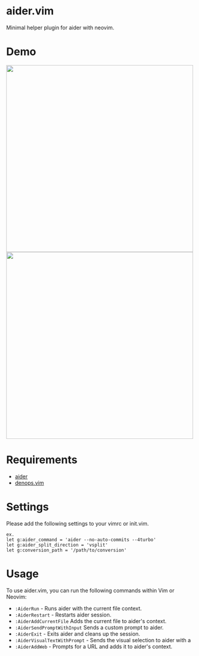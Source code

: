 # aider.vim

Minimal helper plugin for aider with neovim.

# Demo

<img src="./demo/demo.gif" width="500">

<img src="./demo/demo_visual_mode.gif" width="500">

# Requirements

- [aider](https://github.com/paul-gauthier/aider)
- [denops.vim](https://github.com/vim-denops/denops.vim)

# Settings

Please add the following settings to your vimrc or init.vim.

```vim
ex.
let g:aider_command = 'aider --no-auto-commits --4turbo'
let g:aider_split_direction = 'vsplit'
let g:conversion_path = '/path/to/conversion'
```

# Usage

To use aider.vim, you can run the following commands within Vim or Neovim:

- `:AiderRun` - Runs aider with the current file context.
- `:AiderRestart` - Restarts aider session.
- `:AiderAddCurrentFile` Adds the current file to aider's context.
- `:AiderSendPromptWithInput` Sends a custom prompt to aider.
- `:AiderExit` - Exits aider and cleans up the session.
- `:AiderVisualTextWithPrompt` - Sends the visual selection to aider with a
- `:AiderAddWeb` - Prompts for a URL and adds it to aider's context.
